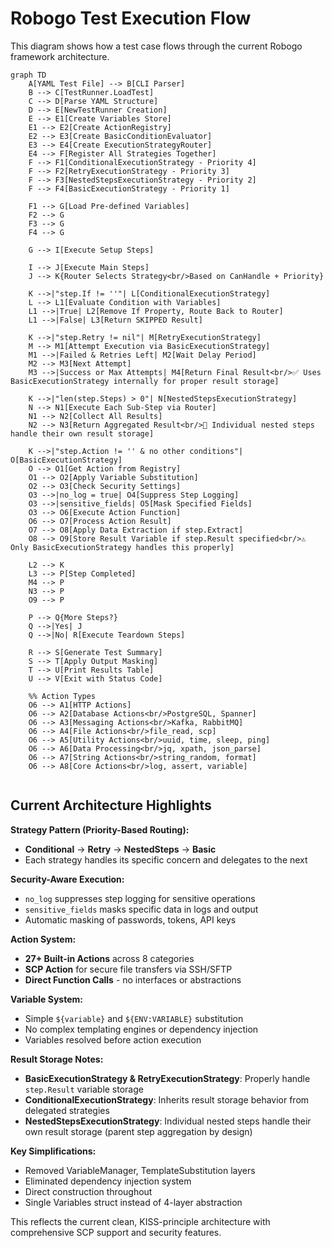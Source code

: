 # Robogo Test Execution Flow

This diagram shows how a test case flows through the current Robogo framework architecture.

```mermaid
graph TD
    A[YAML Test File] --> B[CLI Parser]
    B --> C[TestRunner.LoadTest]
    C --> D[Parse YAML Structure]
    D --> E[NewTestRunner Creation]
    E --> E1[Create Variables Store]
    E1 --> E2[Create ActionRegistry]
    E2 --> E3[Create BasicConditionEvaluator]
    E3 --> E4[Create ExecutionStrategyRouter]
    E4 --> F[Register All Strategies Together]
    F --> F1[ConditionalExecutionStrategy - Priority 4]
    F --> F2[RetryExecutionStrategy - Priority 3] 
    F --> F3[NestedStepsExecutionStrategy - Priority 2]
    F --> F4[BasicExecutionStrategy - Priority 1]
    
    F1 --> G[Load Pre-defined Variables]
    F2 --> G
    F3 --> G
    F4 --> G
    
    G --> I[Execute Setup Steps]
    
    I --> J[Execute Main Steps]
    J --> K{Router Selects Strategy<br/>Based on CanHandle + Priority}
    
    K -->|"step.If != ''"| L[ConditionalExecutionStrategy]
    L --> L1[Evaluate Condition with Variables]
    L1 -->|True| L2[Remove If Property, Route Back to Router]
    L1 -->|False| L3[Return SKIPPED Result]
    
    K -->|"step.Retry != nil"| M[RetryExecutionStrategy]
    M --> M1[Attempt Execution via BasicExecutionStrategy]
    M1 -->|Failed & Retries Left| M2[Wait Delay Period]
    M2 --> M3[Next Attempt]
    M3 -->|Success or Max Attempts| M4[Return Final Result<br/>✅ Uses BasicExecutionStrategy internally for proper result storage]
    
    K -->|"len(step.Steps) > 0"| N[NestedStepsExecutionStrategy]
    N --> N1[Execute Each Sub-Step via Router]
    N1 --> N2[Collect All Results]
    N2 --> N3[Return Aggregated Result<br/>📝 Individual nested steps handle their own result storage]
    
    K -->|"step.Action != '' & no other conditions"| O[BasicExecutionStrategy]
    O --> O1[Get Action from Registry]
    O1 --> O2[Apply Variable Substitution]
    O2 --> O3[Check Security Settings]
    O3 -->|no_log = true| O4[Suppress Step Logging]
    O3 -->|sensitive_fields| O5[Mask Specified Fields]
    O3 --> O6[Execute Action Function]
    O6 --> O7[Process Action Result]
    O7 --> O8[Apply Data Extraction if step.Extract]
    O8 --> O9[Store Result Variable if step.Result specified<br/>⚠️ Only BasicExecutionStrategy handles this properly]
    
    L2 --> K
    L3 --> P[Step Completed]
    M4 --> P
    N3 --> P
    O9 --> P
    
    P --> Q{More Steps?}
    Q -->|Yes| J
    Q -->|No| R[Execute Teardown Steps]
    
    R --> S[Generate Test Summary]
    S --> T[Apply Output Masking]
    T --> U[Print Results Table]
    U --> V[Exit with Status Code]

    %% Action Types
    O6 --> A1[HTTP Actions]
    O6 --> A2[Database Actions<br/>PostgreSQL, Spanner]
    O6 --> A3[Messaging Actions<br/>Kafka, RabbitMQ]
    O6 --> A4[File Actions<br/>file_read, scp]
    O6 --> A5[Utility Actions<br/>uuid, time, sleep, ping]
    O6 --> A6[Data Processing<br/>jq, xpath, json_parse]
    O6 --> A7[String Actions<br/>string_random, format]
    O6 --> A8[Core Actions<br/>log, assert, variable]


```

## Current Architecture Highlights

**Strategy Pattern (Priority-Based Routing):**
- **Conditional** → **Retry** → **NestedSteps** → **Basic**
- Each strategy handles its specific concern and delegates to the next

**Security-Aware Execution:**
- `no_log` suppresses step logging for sensitive operations
- `sensitive_fields` masks specific data in logs and output
- Automatic masking of passwords, tokens, API keys

**Action System:**
- **27+ Built-in Actions** across 8 categories
- **SCP Action** for secure file transfers via SSH/SFTP
- **Direct Function Calls** - no interfaces or abstractions

**Variable System:**
- Simple `${variable}` and `${ENV:VARIABLE}` substitution  
- No complex templating engines or dependency injection
- Variables resolved before action execution

**Result Storage Notes:**
- **BasicExecutionStrategy & RetryExecutionStrategy**: Properly handle `step.Result` variable storage
- **ConditionalExecutionStrategy**: Inherits result storage behavior from delegated strategies  
- **NestedStepsExecutionStrategy**: Individual nested steps handle their own result storage (parent step aggregation by design)

**Key Simplifications:**
- Removed VariableManager, TemplateSubstitution layers
- Eliminated dependency injection system
- Direct construction throughout
- Single Variables struct instead of 4-layer abstraction

This reflects the current clean, KISS-principle architecture with comprehensive SCP support and security features.